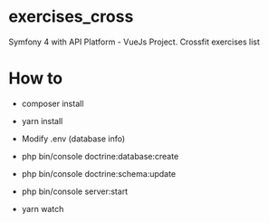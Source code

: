 # exercises_cross
Symfony 4 with API Platform - VueJs Project. Crossfit exercises list

# How to
* composer install

* yarn install

* Modify .env (database info)

* php bin/console doctrine:database:create

* php bin/console doctrine:schema:update

* php bin/console server:start

* yarn watch

